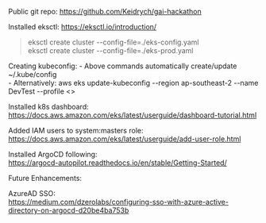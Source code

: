 Public git repo:  https://github.com/Keidrych/gai-hackathon

Installed eksctl: 
https://eksctl.io/introduction/

> eksctl create cluster --config-file=./eks-config.yaml  
> eksctl create cluster --config-file=./eks-prod.yaml

Creating kubeconfig:
    - Above commands automatically create/update ~/.kube/config  
    - Alternatively:  aws eks update-kubeconfig --region ap-southeast-2 --name DevTest --profile <<aws profile from aws configure>>


Installed k8s dashboard:  
https://docs.aws.amazon.com/eks/latest/userguide/dashboard-tutorial.html

Added IAM users to system:masters role:  
https://docs.aws.amazon.com/eks/latest/userguide/add-user-role.html

Installed ArgoCD following:  
https://argocd-autopilot.readthedocs.io/en/stable/Getting-Started/




Future Enhancements:

AzureAD SSO:  
https://medium.com/dzerolabs/configuring-sso-with-azure-active-directory-on-argocd-d20be4ba753b